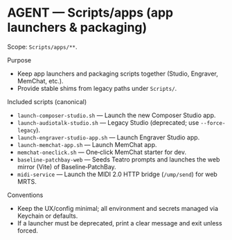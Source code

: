 # AGENT — Scripts/apps (app launchers & packaging)

Scope: `Scripts/apps/**`.

Purpose
- Keep app launchers and packaging scripts together (Studio, Engraver, MemChat, etc.).
- Provide stable shims from legacy paths under `Scripts/`.

Included scripts (canonical)
- `launch-composer-studio.sh` — Launch the new Composer Studio app.
- `launch-audiotalk-studio.sh` — Legacy Studio (deprecated; use `--force-legacy`).
- `launch-engraver-studio-app.sh` — Launch Engraver Studio app.
- `launch-memchat-app.sh` — Launch MemChat app.
- `memchat-oneclick.sh` — One‑click MemChat starter for dev.
- `baseline-patchbay-web` — Seeds Teatro prompts and launches the web mirror (Vite) of Baseline‑PatchBay.
- `midi-service` — Launch the MIDI 2.0 HTTP bridge (`/ump/send`) for web MRTS.

Conventions
- Keep the UX/config minimal; all environment and secrets managed via Keychain or defaults.
- If a launcher must be deprecated, print a clear message and exit unless forced.

